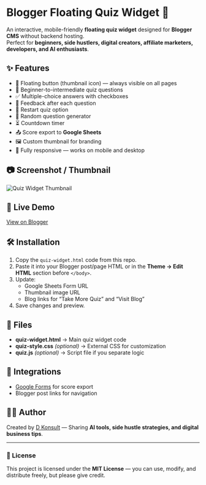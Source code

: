 # Blogger Floating Quiz Widget 🎯

An interactive, mobile-friendly **floating quiz widget** designed for **Blogger CMS** without backend hosting.  
Perfect for **beginners, side hustlers, digital creators, affiliate marketers, developers, and AI enthusiasts**.

## ✨ Features

- 📌 Floating button (thumbnail icon) — always visible on all pages
- 🧠 Beginner-to-intermediate quiz questions
- ✅ Multiple-choice answers with checkboxes
- 📝 Feedback after each question
- 🔄 Restart quiz option
- 🎲 Random question generator
- ⏳ Countdown timer
- 📤 Score export to **Google Sheets**
- 🖼 Custom thumbnail for branding
- 📱 Fully responsive — works on mobile and desktop

## 📷 Screenshot / Thumbnail
![Quiz Widget Thumbnail](https://debeatzgh.wordpress.com/wp-content/uploads/2025/08/createavibranteye-catchingyoutubeblogthumbnailfeaturingafloatingquizpop-upicononadigitalblogpage5084708667809205788.jpg)

## 🚀 Live Demo
[View on Blogger](https://beatzde4.blogspot.com/p/htmlgenbtn-position-fixed-bottom-20px.html)

## 🛠 Installation

1. Copy the `quiz-widget.html` code from this repo.
2. Paste it into your Blogger post/page HTML or in the **Theme → Edit HTML** section before `</body>`.
3. Update:
   - Google Sheets Form URL
   - Thumbnail image URL
   - Blog links for “Take More Quiz” and “Visit Blog”
4. Save changes and preview.

## 📂 Files
- **quiz-widget.html** → Main quiz widget code
- **quiz-style.css** *(optional)* → External CSS for customization
- **quiz.js** *(optional)* → Script file if you separate logic

## 🔗 Integrations
- [Google Forms](https://forms.gle/ybGhzH1rfcy1TY4E7) for score export
- Blogger post links for navigation

## 🧑‍💻 Author
Created by [D Konsult](https://beatzde4.blogspot.com) — Sharing **AI tools, side hustle strategies, and digital business tips**.

---

### 📜 License
This project is licensed under the **MIT License** — you can use, modify, and distribute freely, but please give credit.
